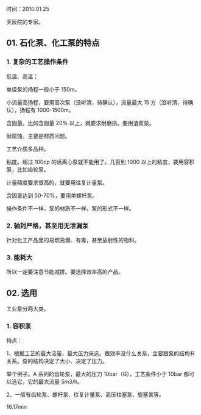时间：2010.01.25

天辰院的专家。

## 01. 石化泵、化工泵的特点

### 1. 复杂的工艺操作条件

低温、高温；

单级泵的扬程一般小于 150m。

小流量高扬程，要用高次泵（没听清，待确认），流量最大 15 方（没听清，待确认），扬程有 1000-1500m。

含固量。比如含固量 20% 以上，就要求耐磨损。要用渣浆泵。

耐腐蚀。主要是材质问题。

工艺介质多品种。

粘度。超过 100cp 的话离心泵就不能用了。几百到 1000 以上的粘度，要用容积泵，比如齿轮泵。

计量精度要求很高的，就要用往复计量泵。

含固量达到 50-70%，要用单螺杆泵。

操作条件不一样，泵的材质不一样，泵的形式不一样。

### 2. 轴封严格，甚至用无泄漏泵

针对化工产品里的易燃易爆、有毒，甚至放射性的物料。

### 3. 能耗大

所以一定要注意节能减排。要选择效率高的产品。

## 02. 选用

工业泵分两大类。

### 1. 容积泵

特点：

1、根据工艺的最大流量、最大压力来选。跟效率没什么关系，主要跟泵的结构有关系。泵的结构决定了大小、决定了压力。

举个例子。A 系列的齿轮泵，最大的压力 10bar（G），工艺条件小于 10bar 都可以选它。它的最大流量 5m3/h。

2、一般有齿轮泵、螺杆泵、往复计量泵、高压柱塞泵、旋塞泵等。


16.17min